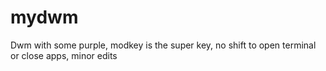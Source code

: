 # mydwm
Dwm with some purple, modkey is the super key, no shift to open terminal or close apps, minor edits
